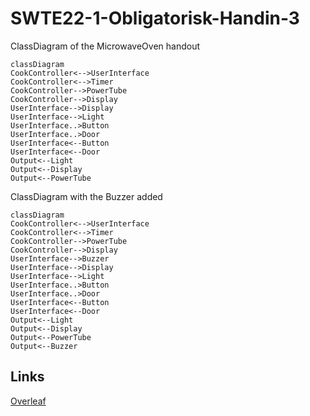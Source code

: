 # SWTE22-1-Obligatorisk-Handin-3

ClassDiagram of the MicrowaveOven handout
```mermaid
classDiagram
CookController<-->UserInterface
CookController<-->Timer
CookController-->PowerTube
CookController-->Display
UserInterface-->Display
UserInterface-->Light
UserInterface..>Button
UserInterface..>Door
UserInterface<--Button
UserInterface<--Door
Output<--Light
Output<--Display
Output<--PowerTube
```

ClassDiagram with the Buzzer added
```mermaid
classDiagram
CookController<-->UserInterface
CookController<-->Timer
CookController-->PowerTube
CookController-->Display
UserInterface-->Buzzer
UserInterface-->Display
UserInterface-->Light
UserInterface..>Button
UserInterface..>Door
UserInterface<--Button
UserInterface<--Door
Output<--Light
Output<--Display
Output<--PowerTube
Output<--Buzzer
```

## Links
[Overleaf](https://www.overleaf.com/1737167548rmbtcmxshxtp)

